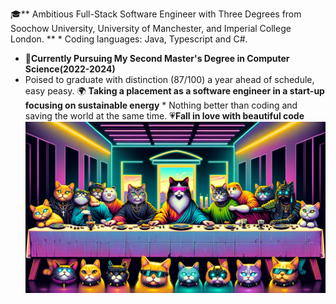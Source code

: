   🎓**
  Ambitious Full-Stack Software Engineer with Three Degrees from Soochow University, University of Manchester, and Imperial College London.
  **
    * Coding languages: Java, Typescript and C#.
  * 🚀**Currently Pursuing My Second Master's Degree in Computer Science(2022-2024)**
   * Poised to graduate with distinction (87/100) a year ahead of schedule, easy peasy.
 🌍 **Taking a placement as a software engineer in a start-up focusing on sustainable energy**
    * Nothing better than coding and saving the world at the same time.
💗**Fall in love with beautiful code**
![Alt text](https://raw.githubusercontent.com/RoyLuoNanjing/RoyLuoNanjing/main/githubImage.png)
